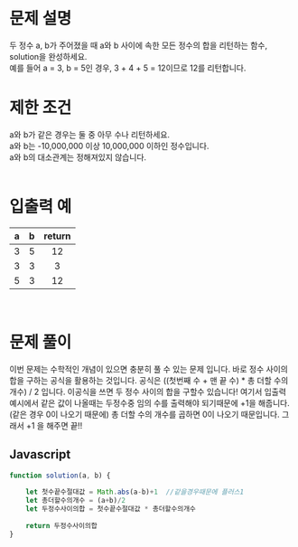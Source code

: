 # 문제 설명
두 정수 a, b가 주어졌을 때 a와 b 사이에 속한 모든 정수의 합을 리턴하는 함수, solution을 완성하세요. <br />
예를 들어 a = 3, b = 5인 경우, 3 + 4 + 5 = 12이므로 12를 리턴합니다.
<br />
# 제한 조건
a와 b가 같은 경우는 둘 중 아무 수나 리턴하세요. <br />
a와 b는 -10,000,000 이상 10,000,000 이하인 정수입니다. <br />
a와 b의 대소관계는 정해져있지 않습니다. <br />
<br />
 
# 입출력 예
a	|b	|return
:-:|:-:|:-:|
3	|5|	12
3	|3|	3
5	|3	|12
<br />

# 문제 풀이
이번 문제는 수학적인 개념이 있으면 충분히 풀 수 있는 문제 입니다. 바로 정수 사이의 합을 구하는 공식을 활용하는 것입니다. 공식은 ((첫번째 수 + 맨 끝 수) * 총 더할 수의 개수) / 2 입니다. 이공식을 쓰면 두 정수 사이의 합을 구할수 있습니다! 여기서 입출력 예시에서 같은 값이 나올때는 두정수중 임의 수를 출력해야 되기때문에 +1을 해줍니다. (같은 경우 0이 나오기 때문에) 총 더할 수의 개수를 곱하면 0이 나오기 때문입니다. 그래서 +1 을 해주면 끝!!

## Javascript

```js
function solution(a, b) {
    
    let 첫수끝수절대값 = Math.abs(a-b)+1  //같을경우때문에 플러스1
    let 총더할수의개수 = (a+b)/2
    let 두정수사이의합 = 첫수끝수절대값 * 총더할수의개수
    
    return 두정수사이의합
}
```